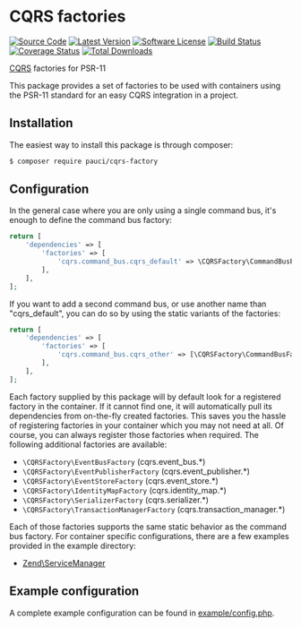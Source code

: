 # CQRS factories

[![Source Code][badge-source]][source]
[![Latest Version][badge-release]][release]
[![Software License][badge-license]][license]
[![Build Status][badge-build]][build]
[![Coverage Status][badge-coverage]][coverage]
[![Total Downloads][badge-downloads]][downloads]


[CQRS](https://github.com/pauci/cqrs) factories for PSR-11

This package provides a set of factories to be used with containers using the PSR-11 standard for an easy
CQRS integration in a project.

## Installation

The easiest way to install this package is through composer:

```bash
$ composer require pauci/cqrs-factory
```

## Configuration

In the general case where you are only using a single command bus, it's enough to define the command bus factory:

```php
return [
    'dependencies' => [
        'factories' => [
            'cqrs.command_bus.cqrs_default' => \CQRSFactory\CommandBusFactory::class,
        ],
    ],
];
```

If you want to add a second command bus, or use another name than "cqrs_default", you can do so by using the static
variants of the factories:

```php
return [
    'dependencies' => [
        'factories' => [
            'cqrs.command_bus.cqrs_other' => [\CQRSFactory\CommandBusFactory::class, 'cqrs_other'],
        ],
    ],
];
```

Each factory supplied by this package will by default look for a registered factory in the container. If it cannot find
one, it will automatically pull its dependencies from on-the-fly created factories. This saves you the hassle of
registering factories in your container which you may not need at all. Of course, you can always register those
factories when required. The following additional factories are available:

- ```\CQRSFactory\EventBusFactory``` (cqrs.event_bus.*)
- ```\CQRSFactory\EventPublisherFactory``` (cqrs.event_publisher.*)
- ```\CQRSFactory\EventStoreFactory``` (cqrs.event_store.*)
- ```\CQRSFactory\IdentityMapFactory``` (cqrs.identity_map.*)
- ```\CQRSFactory\SerializerFactory``` (cqrs.serializer.*)
- ```\CQRSFactory\TransactionManagerFactory``` (cqrs.transaction_manager.*)

Each of those factories supports the same static behavior as the command bus factory. For container specific
configurations, there are a few examples provided in the example directory:
                                                                                      
- [Zend\ServiceManager](example/zend-servicemanager.php)

## Example configuration

A complete example configuration can be found in [example/config.php](example/config.php).


[badge-source]: https://img.shields.io/badge/source-pauci/cqrs--factory-blue.svg?style=flat-square
[badge-release]: https://img.shields.io/packagist/v/pauci/cqrs-factory.svg?style=flat-square
[badge-license]: https://img.shields.io/badge/license-MIT-brightgreen.svg?style=flat-square
[badge-build]: https://img.shields.io/travis/pauci/cqrs-factory/master.svg?style=flat-square
[badge-coverage]: https://img.shields.io/coveralls/pauci/cqrs-factory/master.svg?style=flat-square
[badge-downloads]: https://img.shields.io/packagist/dt/pauci/cqrs-factory.svg?style=flat-square

[source]: https://github.com/pauci/cqrs-factory
[release]: https://packagist.org/packages/pauci/cqrs-factory
[license]: https://github.com/pauci/cqrs-factory/blob/master/LICENSE
[build]: https://travis-ci.org/pauci/cqrs-factory
[coverage]: https://coveralls.io/r/pauci/cqrs-factory?branch=master
[downloads]: https://packagist.org/packages/pauci/cqrs-factory
